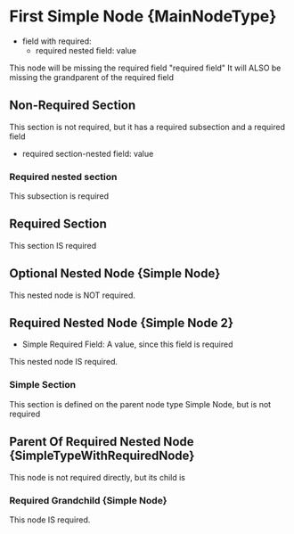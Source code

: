 ﻿# First Simple Node {MainNodeType}

- field with required:
  - required nested field: value

This node will be missing the required field "required field"
It will ALSO be missing the grandparent of the required field

## Non-Required Section

This section is not required, but it has a required subsection and a required field

- required section-nested field: value

### Required nested section

This subsection is required

## Required Section

This section IS required

## Optional Nested Node {Simple Node}

This nested node is NOT required.

## Required Nested Node {Simple Node 2}

- Simple Required Field: A value, since this field is required

This nested node IS required.

### Simple Section

This section is defined on the parent node type Simple Node, but is not required

## Parent Of Required Nested Node {SimpleTypeWithRequiredNode}

This node is not required directly, but its child is

### Required Grandchild {Simple Node}

This node IS required.